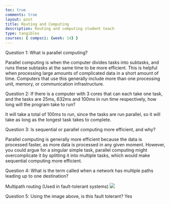 ```yaml
---
toc: true
comments: true
layout: post
title: Routing and Computing
description: Routing and computing student teach
type: tangibles
courses: { compsci: {week: 14} }
---
```


Question 1: What is parallel computing?

Parallel computing is when the computer divides tasks into subtasks, and runs these subtasks at the same time to be more efficient. This is helpful when processing large amounts of complicated data in a short amount of time. Computers that use this generally include more than one processing unit, memory, or communication infrastructure. 

Question 2: If there is a computer with 3 cores that can each take one task, and the tasks are 25ms, 632ms and 100ms in run time respectively, how long will the program take to run?

It will take a total of 100ms to run, since the tasks are run parallel, so it will take as long as the longest task takes to complete. 

Question 3: Is sequential or parallel computing more efficient, and why?


Parallel computing is generally more efficient because the data is processed faster, as more data is processed in any given moment. However, you could argue for a singular simple task, parallel computing might overcomplicate it by splitting it into multiple tasks, which would make sequential computing more efficient. 

Question 4: What is the term called when a network has multiple paths leading up to one destination? 

Multipath routing (Used in fault-tolerant systems)
  <img src="../assets\images\ftolhw.png">

Question 5: Using the image above, is this fault tolerant? Yes